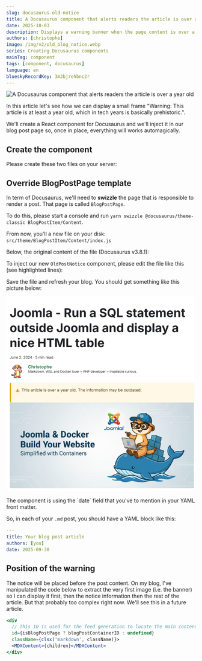 ```yaml
---
slug: docusaurus-old-notice
title: A Docusaurus component that alerts readers the article is over a year old
date: 2025-10-03
description: Displays a warning banner when the page content is over a year old
authors: [christophe]
image: /img/v2/old_blog_notice.webp
series: Creating Docusaurus components
mainTag: component
tags: [component, docusaurus]
language: en
blueskyRecordKey: 3m2bjrehbnc2r
---
```

<!-- cspell:ignore  -->

![A Docusaurus component that alerts readers the article is over a year old](/img/v2/old_blog_notice.webp)

In this article let's see how we can display a small frame "Warning: This article is at least a year old, which in tech years is basically prehistoric.".

We'll create a React component for Docusaurus and we'll inject it in our blog post page so, once in place, everything will works automagically.

<!-- truncate -->

## Create the component

Please create these two files on your server:

<Snippet filename="src/components/Blog/OldPostNotice/index.js" source="src/components/Blog/OldPostNotice/index.js" />

<Snippet filename="src/components/Blog/OldPostNotice/styles.module.css" source="src/components/Blog/OldPostNotice/styles.module.css" />

## Override BlogPostPage template

In term of Docusaurus, we'll need to **swizzle** the page that is responsible to render a post. That page is called `BlogPostPage`.

To do this, please start a console and run `yarn swizzle @docusaurus/theme-classic BlogPostItem/Content`.

From now, you'll a new file on your disk: `src/theme/BlogPostItem/Content/index.js`

Below, the original content of the file (Docusaurus v3.8.1):

<Snippet filename="src/theme/BlogPostItem/Content/index.js" source="./files/index.js" />

To inject our new `OldPostNotice` component, please edit the file like this (see highlighted lines):

<Snippet filename="src/theme/BlogPostItem/Content/index.js" source="./files/index.part2.js" />

Save the file and refresh your blog. You should get something like this picture below:

![Old post notice in action](./images/old_notice.png)

<AlertBox variant="info" title="">
The component is using the `date` field that you've to mention in your YAML front matter.

So, in each of your `.md` post, you should have a YAML block like this:

```yaml
---
title: Your blog post article
authors: [you]
date: 2025-09-30
```


</AlertBox>

## Position of the warning

The notice will be placed before the post content. On my blog, I've manipulated the code below to extract the very first image (i.e. the banner) so I can display it first, then the notice information then the rest of the article. But that probably too complex right now. We'll see this in a future article.

```jsx
<div
  // This ID is used for the feed generation to locate the main content
  id={isBlogPostPage ? blogPostContainerID : undefined}
  className={clsx('markdown', className)}>
  <MDXContent>{children}</MDXContent>
</div>
```